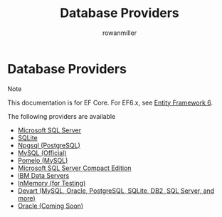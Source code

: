 ﻿---
title: Database Providers
author: rowanmiller
ms.author: rowmil
manager: rowanmiller
ms.date: 10/27/2016
ms.topic: article
ms.assetid: 14fffb6c-a687-4881-a094-af4a1359a296
ms.prod: entity-framework
uid: core/providers/index
---
# Database Providers

> [!NOTE]
> This documentation is for EF Core. For EF6.x, see [Entity Framework 6](../../ef6/index.md).

The following providers are available

- [Microsoft SQL Server](sql-server/index.md)
- [SQLite](sqlite/index.md)
- [Npgsql (PostgreSQL)](npgsql/index.md)
- [MySQL (Official)](mysql/index.md)
- [Pomelo (MySQL)](pomelo/index.md)
- [Microsoft SQL Server Compact Edition](sql-compact/index.md)
- [IBM Data Servers](ibm/index.md)
- [InMemory (for Testing)](in-memory/index.md)
- [Devart (MySQL, Oracle, PostgreSQL, SQLite, DB2, SQL Server, and more)](devart/index.md)
- [Oracle (Coming Soon)](oracle/index.md)
